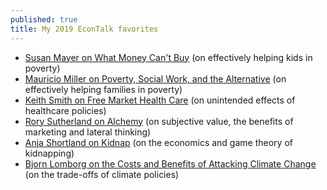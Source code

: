 ```yaml
---
published: true
title: My 2019 EconTalk favorites
---
```


- [Susan Mayer on What Money Can't Buy](https://www.econtalk.org/susan-mayer-on-what-money-cant-buy/) (on effectively helping kids in poverty)
- [Mauricio Miller on Poverty, Social Work, and the Alternative](https://www.econtalk.org/mauricio-miller-on-poverty-social-work-and-the-alternative/) (on effectively helping families in poverty)
- [Keith Smith on Free Market Health Care](https://www.econtalk.org/keith-smith-on-free-market-health-care/) (on unintended effects of healthcare policies)
- [Rory Sutherland on Alchemy](https://www.econtalk.org/rory-sutherland-on-alchemy/) (on subjective value, the benefits of marketing and lateral thinking)
- [Anja Shortland on Kidnap](https://www.econtalk.org/anja-shortland-on-kidnap/) (on the economics and game theory of kidnapping)
- [Bjorn Lomborg on the Costs and Benefits of Attacking Climate Change](https://www.econtalk.org/bjorn-lomborg-on-the-costs-and-benefits-of-attacking-climate-change/) (on the trade-offs of climate policies)
